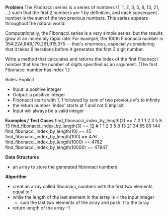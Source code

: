 **Problem**
The Fibonacci series is a series of numbers (1, 1, 2, 3, 5, 8, 13, 21, ...) such that the first 2 numbers are 1 by definition, 
and each subsequent number is the sum of the two previous numbers. 
This series appears throughout the natural world.

Computationally, the Fibonacci series is a very simple series, but the results grow at an incredibly rapid rate. 
For example, the 100th Fibonacci number is 354,224,848,179,261,915,075 -- that's enormous, especially considering that 
it takes 6 iterations before it generates the first 2 digit number.

Write a method that calculates and returns the index of the first Fibonacci number that has the number of digits specified as an argument. 
(The first Fibonacci number has index 1.)

Rules:
Explicit
  - Input: a positive integer
  - Output: a positive integer
  - Fibonacci starts with 1, 1 followed by sum of two previous #'s to infinity
  - the return number 'index' starts at 1 and not 0
Implicit
  - Input will always be a valid integer


**Examples / Test Cases**
find_fibonacci_index_by_length(2) == 7          # 1 1 2 3 5 8 13
find_fibonacci_index_by_length(3) == 12         # 1 1 2 3 5 8 13 21 34 55 89 144
find_fibonacci_index_by_length(10) == 45
find_fibonacci_index_by_length(100) == 476
find_fibonacci_index_by_length(1000) == 4782
find_fibonacci_index_by_length(10000) == 47847

**Data Structures**
- an array to store the generated fibonnaci numbers

**Algorithm**
- creat an array called fibonnaci_numbers with the first two elements equal to 1
- while the length of the last element in the array is < the input integer 
  - sum the last two elements of the array and push it to the array
- return length of the array -1